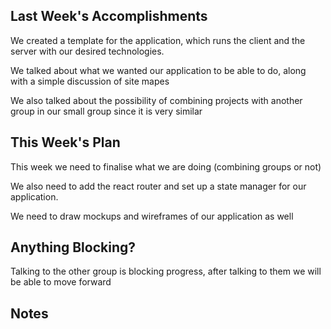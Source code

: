 ## Last Week's Accomplishments

We created a template for the application, which runs the client and the server with our desired technologies.

We talked about what we wanted our application to be able to do, along with a simple discussion of site mapes

We also talked about the possibility of combining projects with another group in our small group since it is very similar

## This Week's Plan

This week we need to finalise what we are doing (combining groups or not)

We also need to add the react router and set up a state manager for our application.

We need to draw mockups and wireframes of our application as well

## Anything Blocking?

Talking to the other group is blocking progress, after talking to them we will be able to move forward

## Notes



